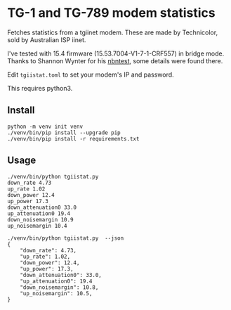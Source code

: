 # TG-1 and TG-789 modem statistics

Fetches statistics from a tgiinet modem. These are made by Technicolor, 
sold by Australian ISP iinet. 

I've tested with 15.4 firmware (15.53.7004-V1-7-1-CRF557) in bridge mode.
Thanks to Shannon Wynter for his [nbntest](https://github.com/freman/nbntest/), some
details were found there.

Edit `tgiistat.toml` to set your modem's IP and password.

This requires python3.

## Install
```
python -m venv init venv
./venv/bin/pip install --upgrade pip
./venv/bin/pip install -r requirements.txt
```

## Usage

```
./venv/bin/python tgiistat.py
down_rate 4.73
up_rate 1.02
down_power 12.4
up_power 17.3
down_attenuation0 33.0
up_attenuation0 19.4
down_noisemargin 10.9
up_noisemargin 10.4
```

```
./venv/bin/python tgiistat.py  --json
{
    "down_rate": 4.73,
    "up_rate": 1.02,
    "down_power": 12.4,
    "up_power": 17.3,
    "down_attenuation0": 33.0,
    "up_attenuation0": 19.4
    "down_noisemargin": 10.8,
    "up_noisemargin": 10.5,
}
```
